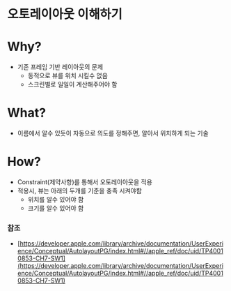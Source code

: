 # 오토레이아웃 이해하기

# Why?

- 기존 프레임 기반 레이아웃의 문제
  - 동적으로 뷰를 위치 시킬수 없음
  - 스크린별로 일일이 계산해주어야 함

# What?

- 이름에서 알수 있듯이 자동으로 의도를 정해주면, 알아서 위치하게 되는 기술

# How?

- Constraint(제약사항)를 통해서 오토레이아웃을 적용
- 적용시, 뷰는 아래의 두개를 기준을 충족 시켜야함
  - 위치를 알수 있어야 함
  - 크기를 알수 있어야 함

### 참조

- [https://developer.apple.com/library/archive/documentation/UserExperience/Conceptual/AutolayoutPG/index.html#//apple_ref/doc/uid/TP40010853-CH7-SW1](https://developer.apple.com/library/archive/documentation/UserExperience/Conceptual/AutolayoutPG/index.html#//apple_ref/doc/uid/TP40010853-CH7-SW1)
